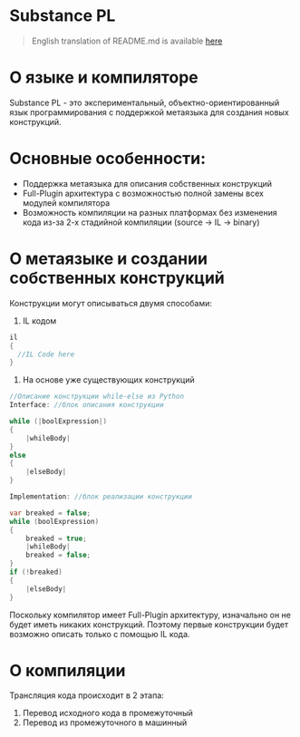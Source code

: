 # Substance PL
> English translation of README.md is available [here](https://github.com/Raccoon-Team/substance-programming-language/blob/master/README.en.md)
# О языке и компиляторе
Substance PL - это экспериментальный, объектно-ориентированный язык программирования с поддержкой метаязыка для создания новых конструкций.

# Основные особенности:
* Поддержка метаязыка для описания собственных конструкций
* Full-Plugin архитектура с возможностью полной замены всех модулей компилятора
* Возможность компиляции на разных платформах без изменения кода из-за 2-х стадийной компиляции (source -> IL -> binary)

# О метаязыке и создании собственных конструкций
Конструкции могут описываться двумя способами:
1. IL кодом
```C#
il
{
  //IL Code here
}
```
1. На основе уже существующих конструкций
```C#
//Описание конструкции while-else из Python
Interface: //блок описания конструкции

while (|boolExpression|)
{
	|whileBody|
}
else 
{
	|elseBody|
}

Implementation: //блок реализации конструкции

var breaked = false;
while (boolExpression)
{
	breaked = true;
	|whileBody|
	breaked = false;
}
if (!breaked) 
{
	|elseBody|
}
```

Поскольку компилятор имеет Full-Plugin архитектуру, изначально он не будет иметь никаких конструкций. Поэтому первые конструкции будет возможно описать только с помощью IL кода.

# О компиляции
Трансляция кода происходит в 2 этапа:
1. Перевод исходного кода в промежуточный
1. Перевод из промежуточного в машинный
